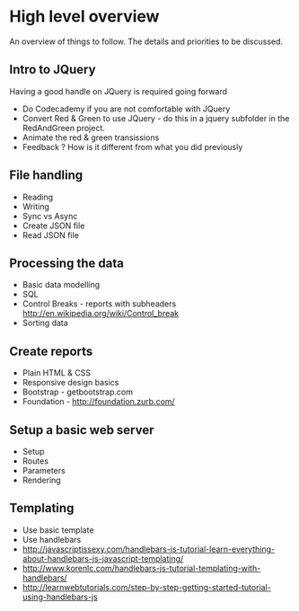 # High level overview

An overview of things to follow. The details and priorities to be discussed.

## Intro to JQuery

Having a good handle on JQuery is required going forward

* Do Codecademy if you are not comfortable with JQuery
* Convert Red & Green to use JQuery - do this in a jquery subfolder in the RedAndGreen project.
* Animate the red & green transissions
* Feedback ? How is it different from what you did previously

## File handling

* Reading
* Writing
* Sync vs Async
* Create JSON file
* Read JSON file

## Processing the data

* Basic data modelling
* SQL
* Control Breaks - reports with subheaders
      http://en.wikipedia.org/wiki/Control_break
* Sorting data

## Create reports

* Plain HTML & CSS
* Responsive design basics
* Bootstrap - getbootstrap.com
* Foundation - http://foundation.zurb.com/

## Setup a basic web server

* Setup
* Routes
* Parameters
* Rendering

## Templating

* Use basic template
* Use handlebars
* http://javascriptissexy.com/handlebars-js-tutorial-learn-everything-about-handlebars-js-javascript-templating/
* http://www.korenlc.com/handlebars-js-tutorial-templating-with-handlebars/
* http://learnwebtutorials.com/step-by-step-getting-started-tutorial-using-handlebars-js
